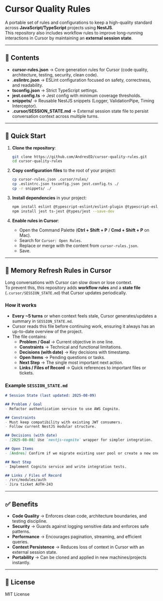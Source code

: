 # Cursor Quality Rules

A portable set of rules and configurations to keep a high-quality standard across **JavaScript/TypeScript** projects using **NestJS**.  
This repository also includes workflow rules to improve long-running interactions in Cursor by maintaining an **external session state**.

---

## 📂 Contents

- **cursor-rules.json** → Core generation rules for Cursor (code quality, architecture, testing, security, clean code).
- **.eslintrc.json** → ESLint configuration focused on safety, correctness, and readability.
- **tsconfig.json** → Strict TypeScript settings.
- **jest.config.ts** → Jest config with minimum coverage thresholds.
- **snippets/** → Reusable NestJS snippets (Logger, ValidationPipe, Timing Interceptor).
- **.cursor/SESSION_STATE.md** → External session state file to persist conversation context across multiple turns.

---

## 🚀 Quick Start

1. **Clone the repository**:
   ```bash
   git clone https://github.com/AndresED/cursor-quality-rules.git
   cd cursor-quality-rules
   ```

2. **Copy configuration files** to the root of your project:
   ```bash
   cp cursor-rules.json .cursor/rules/
   cp .eslintrc.json tsconfig.json jest.config.ts ./
   cp -r snippets/ ./
   ```

3. **Install dependencies** in your project:
   ```bash
   npm install eslint @typescript-eslint/eslint-plugin @typescript-eslint/parser prettier eslint-config-prettier --save-dev
   npm install jest ts-jest @types/jest --save-dev
   ```

4. **Enable rules in Cursor**:
   - Open the Command Palette (**Ctrl + Shift + P** / **Cmd + Shift + P** on Mac).
   - Search for `Cursor: Open Rules`.
   - Replace or merge with the content from `cursor-rules.json`.
   - Save.

---

## 🧠 Memory Refresh Rules in Cursor

Long conversations with Cursor can slow down or lose context.  
To prevent this, this repository adds **workflow rules** and a **state file** (`.cursor/SESSION_STATE.md`) that Cursor updates periodically.

### How it works
- **Every ~5 turns** or when context feels stale, Cursor generates/updates a summary in `SESSION_STATE.md`.
- Cursor reads this file before continuing work, ensuring it always has an up-to-date overview of the project.
- The file contains:
  - **Problem / Goal** → Current objective in one line.
  - **Constraints** → Technical and functional limitations.
  - **Decisions (with date)** → Key decisions with timestamp.
  - **Open Items** → Pending questions or tasks.
  - **Next Step** → The single most important next action.
  - **Links / Files of Record** → Quick references to important files or tickets.

### Example `SESSION_STATE.md`
```markdown
# Session State (last updated: 2025-08-09)

## Problem / Goal
- Refactor authentication service to use AWS Cognito.

## Constraints
- Must keep compatibility with existing JWT consumers.
- Follow current NestJS modular structure.

## Decisions (with date)
- [2025-08-08] Use `nestjs-cognito` wrapper for simpler integration.

## Open Items
- [Andres] Confirm if we migrate existing user pool or create a new one.

## Next Step
- Implement Cognito service and write integration tests.

## Links / Files of Record
- /src/modules/auth
- Jira ticket AUTH-243
```

---

## ✅ Benefits

- **Code Quality** → Enforces clean code, architecture boundaries, and testing discipline.
- **Security** → Guards against logging sensitive data and enforces safe patterns.
- **Performance** → Encourages pagination, streaming, and efficient queries.
- **Context Persistence** → Reduces loss of context in Cursor with an external session state.
- **Portability** → Can be cloned and applied in new machines/projects instantly.

---

## 📜 License
MIT License
